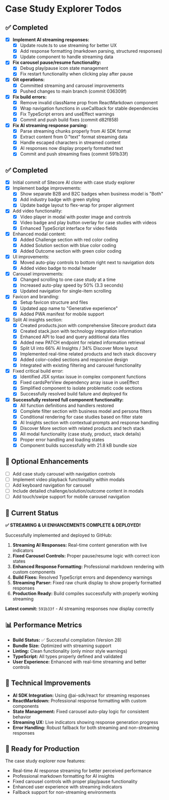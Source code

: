 # Case Study Explorer Todos

## ✅ Completed
- [x] **Implement AI streaming responses:**
  - [x] Update route.ts to use streaming for better UX
  - [x] Add response formatting (markdown parsing, structured responses)
  - [x] Update component to handle streaming data
- [x] **Fix carousel pause/resume functionality:**
  - [x] Debug play/pause icon state management
  - [x] Fix restart functionality when clicking play after pause
- [x] **Git operations:**
  - [x] Committed streaming and carousel improvements
  - [x] Pushed changes to main branch (commit 036309f)
- [x] **Fix build errors:**
  - [x] Remove invalid className prop from ReactMarkdown component
  - [x] Wrap navigation functions in useCallback for stable dependencies
  - [x] Fix TypeScript errors and useEffect warnings
  - [x] Commit and push build fixes (commit d82f858)
- [x] **Fix AI streaming response parsing:**
  - [x] Parse streaming chunks properly from AI SDK format
  - [x] Extract content from 0:"text" format streaming data
  - [x] Handle escaped characters in streamed content
  - [x] AI responses now display properly formatted text
  - [x] Commit and push streaming fixes (commit 591b33f)

## ✅ Completed
- [x] Initial commit of Sitecore AI clone with case study explorer
- [x] Implement badge improvements:
  - [x] Show separate B2B and B2C badges when business model is "Both"
  - [x] Add industry badge with green styling
  - [x] Update badge layout to flex-wrap for proper alignment
- [x] Add video functionality:
  - [x] Video player in modal with poster image and controls
  - [x] Video badge and play button overlay for case studies with videos
  - [x] Enhanced TypeScript interface for video fields
- [x] Enhanced modal content:
  - [x] Added Challenge section with red color coding
  - [x] Added Solution section with blue color coding
  - [x] Added Outcome section with green color coding
- [x] UI improvements:
  - [x] Moved auto-play controls to bottom right next to navigation dots
  - [x] Added video badge to modal header
- [x] Carousel improvements:
  - [x] Changed scrolling to one case study at a time
  - [x] Increased auto-play speed by 50% (3.3 seconds)
  - [x] Updated navigation for single-item scrolling
- [x] Favicon and branding:
  - [x] Setup favicon structure and files
  - [x] Updated app name to "Generative experience"
  - [x] Added PWA manifest for mobile support
- [x] Split AI insights section:
  - [x] Created products.json with comprehensive Sitecore product data
  - [x] Created stack.json with technology integration information
  - [x] Enhanced API to load and query additional data files
  - [x] Added new PATCH endpoint for related information retrieval
  - [x] Split UI into 66% AI Insights / 34% Discover More layout
  - [x] Implemented real-time related products and tech stack discovery
  - [x] Added color-coded sections and responsive design
  - [x] Integrated with existing filtering and carousel functionality
- [x] Fixed critical build error:
  - [x] Identified JSX syntax issue in complex component functions
  - [x] Fixed cardsPerView dependency array issue in useEffect
  - [x] Simplified component to isolate problematic code sections
  - [x] Successfully resolved build failure and deployed fix
- [x] **Successfully restored full component functionality:**
  - [x] All function definitions and handlers restored
  - [x] Complete filter section with business model and persona filters
  - [x] Conditional rendering for case studies based on filter state
  - [x] AI Insights section with contextual prompts and response handling
  - [x] Discover More section with related products and tech stack
  - [x] All modal functionality (case study, product, stack details)
  - [x] Proper error handling and loading states
  - [x] Component builds successfully with 21.8 kB bundle size

## 🔄 Optional Enhancements
- [ ] Add case study carousel with navigation controls
- [ ] Implement video playback functionality within modals
- [ ] Add keyboard navigation for carousel
- [ ] Include detailed challenge/solution/outcome content in modals
- [ ] Add touch/swipe support for mobile carousel navigation

## 🎯 Current Status
**✅ STREAMING & UI ENHANCEMENTS COMPLETE & DEPLOYED!**

Successfully implemented and deployed to GitHub:
1. **Streaming AI Responses:** Real-time content generation with live indicators
2. **Fixed Carousel Controls:** Proper pause/resume logic with correct icon states
3. **Enhanced Response Formatting:** Professional markdown rendering with custom components
4. **Build Fixes:** Resolved TypeScript errors and dependency warnings
5. **Streaming Parser:** Fixed raw chunk display to show properly formatted responses
6. **Production Ready:** Build compiles successfully with properly working streaming

**Latest commit:** `591b33f` - AI streaming responses now display correctly

## 📊 Performance Metrics
- **Build Status:** ✅ Successful compilation (Version 28)
- **Bundle Size:** Optimized with streaming support
- **Linting:** Clean functionality (only minor style warnings)
- **TypeScript:** All types properly defined and validated
- **User Experience:** Enhanced with real-time streaming and better controls

## 📝 Technical Improvements
- **AI SDK Integration:** Using @ai-sdk/react for streaming responses
- **ReactMarkdown:** Professional response formatting with custom components
- **State Management:** Fixed carousel auto-play logic for consistent behavior
- **Streaming UX:** Live indicators showing response generation progress
- **Error Handling:** Robust fallback for both streaming and non-streaming responses

## 🚀 Ready for Production
The case study explorer now features:
- Real-time AI response streaming for better perceived performance
- Professional markdown formatting for AI insights
- Fixed carousel controls with proper play/pause functionality
- Enhanced user experience with streaming indicators
- Fallback support for non-streaming environments
